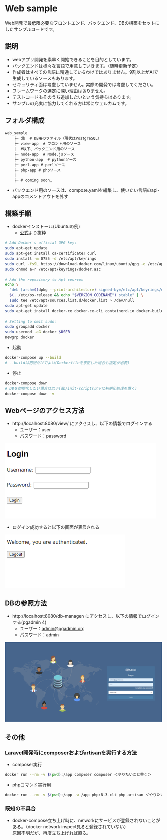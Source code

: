 # Web sample
Web開発で最低限必要なフロントエンド、バックエンド、DBの構築をセットにしたサンプルコードです。

## 説明
- webアプリ開発を素早く開始できることを目的としています。
- バックエンドは様々な言語で用意していきます。（随時更新予定）
- 作成者はすべての言語に精通しているわけではありません。9割以上がAIで生成しているソースもあります。
- セキュリティ面は考慮していません。実際の開発では考慮してください。
- フレームワークの選定に深い理由はありません。
- テストコードもそのうち追加したいという気持ちはあります。
- サンプルの充実に協力してくれる方は常にウェルカムです。

## フォルダ構成
```
web_sample
    ├─ db  # DB用のファイル（現状はPostgreSQL）
    ├─ view-app  # フロント用のソース
    |  #以下、バックエンド用のソース
    ├─ node-app  # Node.jsソース
    ├─ python-app  # pythonソース
    ├─ perl-app # perlソース
    ├─ php-app # phpソース
    |
    ├─ # coming soon…
```

- バックエンド用のソースは、compose.yamlを編集し、使いたい言語のapi-appのコメントアウトを外す

## 構築手順
- dockerインストール(Ubuntuの例)
    - [公式](https://docs.docker.com/engine/install/)より抜粋
```bash
# Add Docker's official GPG key:
sudo apt-get update
sudo apt-get install ca-certificates curl
sudo install -m 0755 -d /etc/apt/keyrings
sudo curl -fsSL https://download.docker.com/linux/ubuntu/gpg -o /etc/apt/keyrings/docker.asc
sudo chmod a+r /etc/apt/keyrings/docker.asc

# Add the repository to Apt sources:
echo \
  "deb [arch=$(dpkg --print-architecture) signed-by=/etc/apt/keyrings/docker.asc] https://download.docker.com/linux/ubuntu \
  $(. /etc/os-release && echo "$VERSION_CODENAME") stable" | \
  sudo tee /etc/apt/sources.list.d/docker.list > /dev/null
sudo apt-get update
sudo apt-get install docker-ce docker-ce-cli containerd.io docker-buildx-plugin docker-compose-plugin

# Setting to omit sudo:
sudo groupadd docker
sudo usermod -aG docker $USER
newgrp docker
```

- 起動
```bash
docker-compose up --build
# --buildは初回だけでよい(Dockerfileを修正した場合も指定が必要)
```

- 停止
```bash
docker-compose down
# DBを初期化したい場合は以下(db/init-scripts以下に初期化処理を置く)
docker-compose down -v
```

## Webページのアクセス方法
- http://localhost:8080/view/ にアクセスし、以下の情報でログインする
    - ユーザー：user
    - パスワード：password

![alt text](doc/login.png)

- ログイン成功すると以下の画面が表示される

![alt text](doc/main.png)

## DBの参照方法
- http://localhost:8080/db-manager/ にアクセスし、以下の情報でログインする(pgadmin 4)
    - ユーザー：admin@pgadmin.org
    - パスワード：admin

![alt text](doc/pgadmin.png)


## その他
### Laravel開発時にcomposerおよびartisanを実行する方法
- composer実行
``` bash
docker run --rm -v $(pwd):/app composer composer ＜やりたいこと書く＞
```

- phpコマンド実行用
``` bash
docker run --rm -v $(pwd):/app -w /app php:8.3-cli php artisan ＜やりたいこと書く＞
```

### 既知の不具合
- docker-compose立ち上げ時に、networkにサービスが登録されないことがある。（docker network inspect見ると登録されていない）  
原因不明だが、再度立ち上げれば直る。
